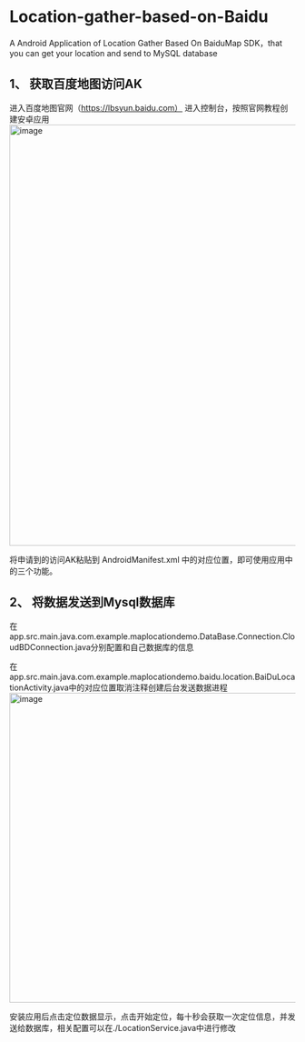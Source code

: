 # Location-gather-based-on-Baidu
A Android Application of Location Gather Based On BaiduMap SDK，that you can get your location and send to MySQL database

## 1、 获取百度地图访问AK
进入百度地图官网（https://lbsyun.baidu.com）
进入控制台，按照官网教程创建安卓应用
<img align="middle" width="741" alt="image" src="https://github.com/moon-rainy/Location-gather-based-on-Baidu/assets/110764944/5baac2c9-cd17-4eab-b9f2-799318309f47">

将申请到的访问AK粘贴到 AndroidManifest.xml 中的对应位置，即可使用应用中的三个功能。
## 2、 将数据发送到Mysql数据库
在app.src.main.java.com.example.maplocationdemo.DataBase.Connection.CloudBDConnection.java分别配置和自己数据库的信息

在app.src.main.java.com.example.maplocationdemo.baidu.location.BaiDuLocationActivity.java中的对应位置取消注释创建后台发送数据进程
<img align="middle" width="545" alt="image" src="https://github.com/moon-rainy/Location-gather-based-on-Baidu/assets/110764944/b82b62fb-0940-4d07-94a1-f5662577c4a4">

安装应用后点击定位数据显示，点击开始定位，每十秒会获取一次定位信息，并发送给数据库，相关配置可以在./LocationService.java中进行修改
